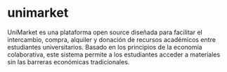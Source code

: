 # unimarket
UniMarket es una plataforma open source diseñada para facilitar el intercambio, compra, alquiler y donación de recursos académicos entre estudiantes universitarios. Basado en los principios de la economía colaborativa, este sistema permite a los estudiantes acceder a materiales sin las barreras económicas tradicionales.

